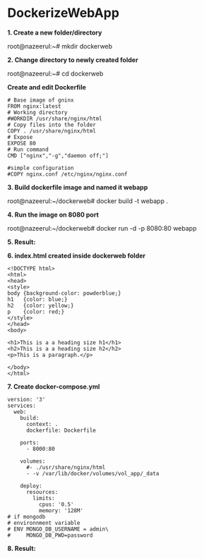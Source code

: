# DockerizeWebApp
**1. Create a new folder/directory**

root@nazeerul:~# mkdir dockerweb

**2. Change directory to newly created folder**

root@nazeerul:~# cd dockerweb

**Create and edit Dockerfile**

    # Base image of gninx
    FROM nginx:latest
    # Working directory
    #WORKDIR /usr/share/nginx/html
    # Copy files into the folder
    COPY . /usr/share/nginx/html
    # Expose
    EXPOSE 80
    # Run command
    CMD ["nginx","-g","daemon off;"]

    #simple configuration
    #COPY nginx.conf /etc/nginx/nginx.conf

**3. Build dockerfile image and named it webapp**

root@nazeerul:~/dockerweb# docker build -t webapp .

**4. Run the image on 8080 port**

root@nazeerul:~/dockerweb# docker run -d -p 8080:80 webapp

**5. Result:**

**6. index.html created inside dockerweb folder**

    <!DOCTYPE html>
    <html>
    <head>
    <style>
    body {background-color: powderblue;}
    h1   {color: blue;}
    h2   {color: yellow;}
    p    {color: red;}
    </style>
    </head>
    <body>

    <h1>This is a a heading size h1</h1>
    <h2>This is a a heading size h2</h2>
    <p>This is a paragraph.</p>

    </body>
    </html>

**7. Create docker-compose.yml**

    version: '3'
    services:
      web:
        build:
          context: .
          dockerfile: Dockerfile

        ports:
          - 8000:80

        volumes:
          #- ./usr/share/nginx/html
          - -v /var/lib/docker/volumes/vol_app/_data

        deploy:
          resources:
            limits:
              cpus: '0.5'
              memory: '128M'
    # if mongodb
    # environnment variable
    # ENV MONGO_DB_USERNAME = admin\
    #     MONGO_DB_PWD=password

**8. Result:**
